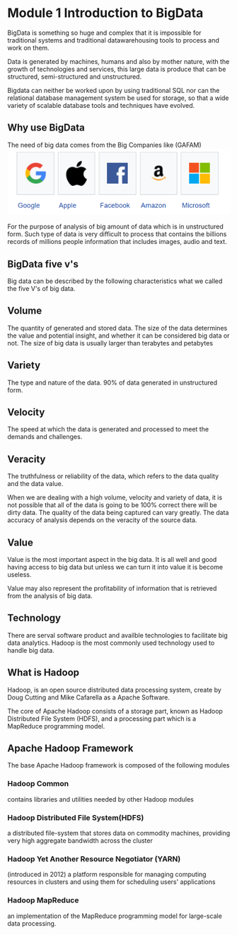 # Module 1 Introduction to BigData

BigData is something so huge and complex that it is impossible for traditional systems and traditional datawarehousing tools to process and work on them.

Data is generated by machines, humans and also by mother nature, with the growth of technologies and services, this large data is produce that can be structured, semi-structured and unstructured.

Bigdata can neither be worked upon by using traditional SQL nor can the relational database management system be used for storage, so that a wide variety of scalable database tools and techniques have evolved.

## Why use BigData

The need of big data comes from the Big Companies like (GAFAM) ![GAFAM](img/gafam.png)

For the purpose of analysis of big amount of data which is in unstructured form. Such type of data is very difficult to process that contains the billions records of millions people information that includes images, audio and text.

## BigData five v's

Big data can be described by the following characteristics what we called the five V's of big data.

## Volume
The quantity of generated and stored data. The size of the data determines the value and potential insight, and whether it can be considered big data or not. The size of big data is usually larger than terabytes and petabytes

## Variety
The type and nature of the data. 
90% of data generated in unstructured form.

## Velocity
The speed at which the data is generated and processed to meet the demands and challenges.

## Veracity
The truthfulness or reliability of the data, which refers to the data quality and the data value.

When we are dealing with a high volume, velocity and variety of data, it is not possible that all of the data is going to be 100% correct there will be dirty data. The quality of the data being captured can vary greatly. The data accuracy of analysis depends on the veracity of the source data.

## Value
Value is the most important aspect in the big data.
It is all well and good having access to big data but unless we can turn it into value it is become useless.

Value may also represent the profitability of information that is retrieved from the analysis of big data.

## Technology

There are serval software product and availble technologies to facilitate big data analytics. Hadoop is the most commonly used technology used to handle big data.

## What is Hadoop

Hadoop, is an open source distributed data processing system, create by Doug Cutting and Mike Cafarella as a Apache Software.

The core of Apache Hadoop consists of a storage part, known as Hadoop Distributed File System (HDFS), and a processing part which is a MapReduce programming model.

## Apache Hadoop Framework
The base Apache Hadoop framework is composed of the following modules


### Hadoop Common
contains libraries and utilities needed by other Hadoop modules

### Hadoop Distributed File System(HDFS)

a distributed file-system that stores data on commodity machines, providing very high aggregate bandwidth across the cluster

### Hadoop Yet Another Resource Negotiator (YARN)

(introduced in 2012) a platform responsible for managing computing resources in clusters and using them for scheduling users' applications

### Hadoop MapReduce

an implementation of the MapReduce programming model for large-scale data processing.


